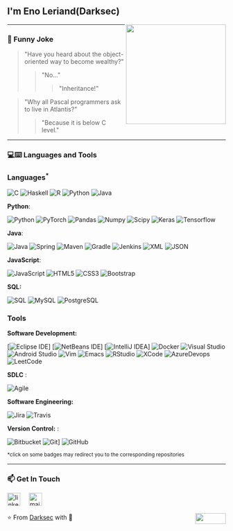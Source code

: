 <h2> I'm Eno Leriand(Darksec)</h2>

<img align='right' src="https://media.giphy.com/media/M9gbBd9nbDrOTu1Mqx/giphy.gif" width="230">

---
### :volcano: Funny Joke

> "Have you heard about the object-oriented way to become wealthy?"
>> "No..."
>>> "Inheritance!"

> "Why all Pascal programmers ask to live in Atlantis?"
>> "Because it is below C level."

---
### 💻:keyboard: Languages and Tools 

### Languages<sup>*</sup>

![C](https://img.shields.io/badge/-A8B9CC?style=flat&logo=c&logoColor=white&link=https://github.com/enoleriand-alt)
![Haskell](https://img.shields.io/badge/-Haskell-purple?style=flat&logo=haskell&logoColor=white&link=https://github.com/enoleriand-alt/Haskell---NLP)
![R](https://img.shields.io/badge/-R-blue?style=flat&logo=R&logoColor=white&link=https://github.com/enoleriand-alt/Haskell---NLP)
![Python](https://img.shields.io/badge/-Python-black?style=flat&logo=python&link=https://github.com/enoleriand-alt/Python-AWS-TradingAI)
![Java](https://img.shields.io/badge/Java-orange?style=flat&logo=java&logoColor=white&link=https://github.com/enoleriand-alt/OOP-JAVA-and-Android-App-Developer) 

 **Python**:

  ![Python](https://img.shields.io/badge/-Python-black?style=flat&logo=python&link=https://github.com/enoleriand-alt/Python-AWS-TradingAI)
  ![PyTorch](https://img.shields.io/badge/-PyTorch-EE4C2C?style=flat&logo=PyTorch&logoColor=white&link=https://github.com/enoleriand-alt/Python-AWS-TradingAI)
  ![Pandas](https://img.shields.io/badge/-Pandas-150458?style=flat&logo=Pandas&link=https://github.com/enoleriand-alt/Python-AWS-TradingAI)
  ![Numpy](https://img.shields.io/badge/-Numpy-lightgray?style=flat&logo=Numpy&logoColor=white&link=https://github.com/enoleriand-alt/Python-AWS-TradingAI)
  ![Scipy](https://img.shields.io/badge/-Scipy-blue?style=flat&logo=Scipy&logoColor=white&link=https://github.com/enoleriand-alt/Python-AWS-TradingAI)
  ![Keras](https://img.shields.io/badge/-Keras-D00000?style=flat&logo=Keras&link=https://github.com/enoleriand-alt/Python-AWS-TradingAI)
  ![Tensorflow](https://img.shields.io/badge/-Tensorflow-gray?style=flat&logo=tensorflow&link=https://github.com/enoleriand-alt/Python-AWS-TradingAI)
 
 **Java**: 

  ![Java](https://img.shields.io/badge/Java-orange?style=flat&logo=java&logoColor=white&link=https://github.com/enoleriand-alt/OOP-JAVA-and-Android-App-Developer)
  ![Spring](https://img.shields.io/badge/-Spring-lightgray?style=flat&logo=spring&link=https://github.com/enoleriand-alt/Java-Web-Developer)
  ![Maven](https://img.shields.io/badge/Maven-C71A36?style=flat&logo=apache-maven&link=hhttps://github.com/enoleriand-alt/Java-Web-Developer)
  ![Gradle](https://img.shields.io/badge/Gradle-02303A?style=flat&logo=gradle&link=hhttps://github.com/enoleriand-alt/Java-Web-Developer)
  ![Jenkins](https://img.shields.io/badge/Jenkins-gray?style=flat&logo=jenkins&link=hhttps://github.com/enoleriand-alt/Java-Web-Developer)
  ![XML](https://img.shields.io/badge/-XML-orange?style=flat&logo=xml&link=https://github.com/enoleriand-alt/Java-Web-Developer)
  ![JSON](https://img.shields.io/badge/-JSON-lightgray?style=flat&logo=json&link=https://github.com/enoleriand-alt/Java-Web-Developer)

  **JavaScript**: 

  ![JavaScript](https://img.shields.io/badge/-JavaScript-black?style=flat&logo=javascript&link=https://github.com/enoleriand-alt/Front-End-Dev)
  ![HTML5](https://img.shields.io/badge/-HTML5-E34F26?style=flat&logo=html5&logoColor=white&link=https://github.com/enoleriand-alt/Front-End-Dev)
  ![CSS3](https://img.shields.io/badge/-CSS3-1572B6?style=flat&logo=css3&link=https://github.com/enoleriand-alt/Front-End-Dev)
  ![Bootstrap](https://img.shields.io/badge/-Bootstrap-purple?style=flat&logo=bootstrap&link=https://github.com/enoleriand-alt/Front-End-Dev)

  **SQL:**

  ![SQL](https://img.shields.io/badge/-SQL-orange?style=flat&logo=sql&link=https://github.com/enoleriand-alt)
  ![MySQL](https://img.shields.io/badge/-MySQL-lightgray?style=flat&logo=mysql&link=https://github.com/enoleriand-alt)
  ![PostgreSQL](https://img.shields.io/badge/-PostgreSQL-blue?style=flat&logo=postgresql&link=https://github.com/enoleriand-alt)

### Tools

**Software Development:**

[![Eclipse IDE](https://img.shields.io/badge/-darkblue?style=flat&logo=Eclipse-IDE&logoColor=white&link=https://github.com/enoleriand-alt "Eclipse IDE")]
[![NetBeans IDE](https://img.shields.io/badge/-1B6AC6?style=flat&logo=Apache-NetBeans-IDE&logoColor=white&link=https://github.com/enoleriand-alt "NetBeans IDE")]
[![IntelliJ IDEA](https://img.shields.io/badge/-red?style=flat&logo=IntelliJ-IDEA&logoColor=white&link=https://github.com/enoleriand-alt "IntelliJ IDEA")]
![Docker](https://img.shields.io/badge/-2496ED?style=flat&logo=Docker&logoColor=white&link=https://github.com/Quananhle "Docker")
![Visual Studio](https://img.shields.io/badge/-007ACC?style=flat&logo=Visual-Studio-Code&logoColor=white&link=https://github.com/enoleriand-alt "Visual Studio")
![Android Studio](https://img.shields.io/badge/-3DDC84?style=flat&logo=Android-Studio&logoColor=white&link=https://github.com/Quananhle "Android Studio" )
![Vim](https://img.shields.io/badge/-019733?style=flat&logo=Vim&logoColor=white&link=https://github.com/enoleriand-alt "Vim")
![Emacs](https://img.shields.io/badge/-7F5AB6?style=flat&logo=GNU-Emacs&logoColor=white&link=https://github.com/enolwriand-alt "Emacs")
![RStudio](https://img.shields.io/badge/-75AADB?style=flat&logo=RStudio&logoColor=white&link=https://github.com/enoleriand-alt "RStudio")
![XCode](https://img.shields.io/badge/-1575F9?style=flat&logo=Xcode&logoColor=white&link=https://github.com/enoleriand-alt "XCode")
![AzureDevops](https://img.shields.io/badge/-0175C2?style=flat&logo=azureDevops&logoColor=white&link=https://github.com/enoleriand-alt "AzureDevops")
![LeetCode](https://img.shields.io/badge/-02569B?style=flat&logo=leetCode&logoColor=white&link=https://github.com/enoleriand-alt "LeetCode")

**SDLC** :

![Agile](https://img.shields.io/badge/Agile-blue?style=flat&logo=Agile&logoColor=white&link=https://github.com/enoleriand-alt "Agile")

**Software Engineering:**

![Jira](https://img.shields.io/badge/-Jira-0052CC?style=flat&logo=jira&logoColor=white&link=https://github.com/Quananhle)
![Travis](https://img.shields.io/badge/-Travis-red?style=flat&logo=travis&logoColor=white&link=https://github.com/enoleriand-alt)

**Version Control:** :

![Bitbucket](https://img.shields.io/badge/-Bitbucket-blue?style=flat&logo=bitbucket&link=https://github.com/enoleriand-alt)
![Git](https://img.shields.io/badge/-Git-black?style=flat&logo=git&link=https://github.com/enoleriand-alt)] 
![GitHub](https://img.shields.io/badge/-GitHub-181717?style=flat&logo=github&link=https://github.com/enoleriand-alt)

<sup>*click on some badges may redirect you to the corresponding repositories</sup>

 ---
### 📫 Get In Touch
<!--[![LinkedIn](https://www.vectorlogo.zone/logos/linkedin/linkedin-icon.svg "quan-le-5932b8160")](https://www.linkedin.com/in/quan-le-5932b8160/)-->
<a href="mailto:enoleriand1@outlook.com"><img src="https://www.vectorlogo.zone/logos/linkedin/linkedin-icon.svg" width="30px" alt="linkedin"></a>
&nbsp; &nbsp;
<a href="mailto:enoleriand1@outlook.com"><img src="https://www.vectorlogo.zone/logos/gmail/gmail-icon.svg" width="30px" alt="mail"></a> 
&nbsp; &nbsp;
 
⭐️ From [Darksec](https://github.com/enoleriand-alt) with :sparkling_heart: 
<img align="right" width="70" height="25" src="https://visitor-badge.glitch.me/badge?page_id=quananhle.quananhle0">

